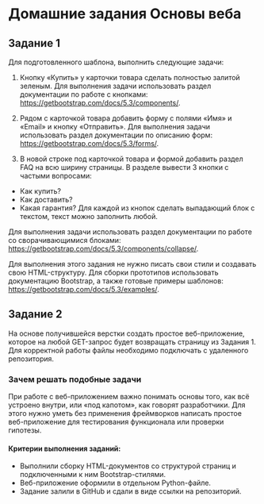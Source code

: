 # Домашние задания Основы веба

## Задание 1

Для подготовленного шаблона, выполнить следующие задачи:
1. Кнопку «Купить» у карточки товара сделать полностью залитой зеленым.
Для выполнения задачи использовать раздел документации по работе с кнопками: 
https://getbootstrap.com/docs/5.3/components/.

2. Рядом с карточкой товара добавить форму с полями «Имя» и «Email» и кнопку «Отправить».
Для выполнения задачи использовать раздел документации по описанию форм: 
https://getbootstrap.com/docs/5.3/forms/.

3. В новой строке под карточкой товара и формой добавить 
раздел FAQ на всю ширину страницы. В разделе вывести 3 кнопки с частыми вопросами:
- Как купить?
- Как доставить?
- Какая гарантия?
Для каждой из кнопок сделать выпадающий блок с текстом, текст можно заполнить любой.

Для выполнения задачи использовать раздел документации по работе со сворачивающимися блоками:
https://getbootstrap.com/docs/5.3/components/collapse/.

Для выполнения этого задания не нужно писать свои стили и создавать свою HTML-структуру. 
Для сборки прототипов использовать документацию Bootstrap, а также готовые примеры шаблонов: 
https://getbootstrap.com/docs/5.3/examples/.

## Задание 2

На основе получившейся верстки создать простое веб-приложение, 
которое на любой GET-запрос будет возвращать страницу из Задания 1.
Для корректной работы файлы необходимо подключать с удаленного репозитория.

### Зачем решать подобные задачи

При работе с веб-приложением важно понимать основы того, как всё устроено внутри, 
или «под капотом», как говорят разработчики. Для этого нужно уметь без применения фреймворков 
написать простое веб-приложение для тестирования функционала или проверки гипотезы.

#### Критерии выполнения заданий:

- Выполнили сборку HTML-документов со структурой страниц и подключенными к ним Bootstrap-стилями.
- Веб-приложение оформили в отдельном Python-файле.
- Задание залили в GitHub и сдали в виде ссылки на репозиторий.